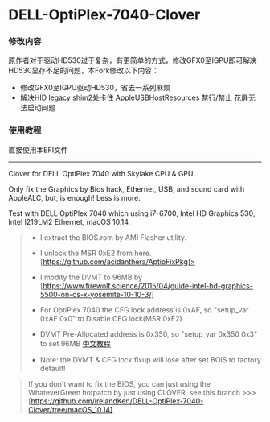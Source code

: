 # DELL-OptiPlex-7040-Clover
### 修改内容
原作者对于驱动HD530过于复杂，有更简单的方式，修改GFX0至IGPU即可解决HD530显存不足的问题，本Fork修改以下内容：
- 修改GFX0至IGPU驱动HD530，省去一系列麻烦
- 解决HID legacy shim2处卡住 AppleUSBHostResources 禁行/禁止 花屏无法启动问题

### 使用教程
直接使用本EFI文件

---

Clover for DELL OptiPlex 7040 with Skylake CPU & GPU

Only fix the Graphics by Bios hack, Ethernet, USB, and sound card with AppleALC, but, is enough! Less is more.

Test with DELL OptiPlex 7040 which using i7-6700, Intel HD Graphics 530, Intel I219LM2 Ethernet, macOS 10.14.


>
> - I extract the BIOS.rom by AMI Flasher utility.
>
> - I unlock the MSR 0xE2 from here. [https://github.com/acidanthera/AptioFixPkg]> 
> - I modity the DVMT to 96MB by [https://www.firewolf.science/2015/04/guide-intel-hd-graphics-5500-on-os-x-yosemite-10-10-3/]
> - For OptiPlex 7040 the CFG lock address is 0xAF, so "setup_var 0xAF 0x0" to Disable CFG lock(MSR 0xE2)
> - DVMT Pre-Allocated address is 0x350, so "setup_var 0x350 0x3" to set 96MB [中文教程](https://zhuanlan.zhihu.com/p/39798235)
> - Note: the DVMT & CFG lock fixup will lose after set BOIS to factory default!

> If you don't want to fix the BIOS, you can just using the WhateverGreen hotpatch by just using CLOVER, see this branch >>>[https://github.com/irelandKen/DELL-OptiPlex-7040-Clover/tree/macOS_10.14] 
